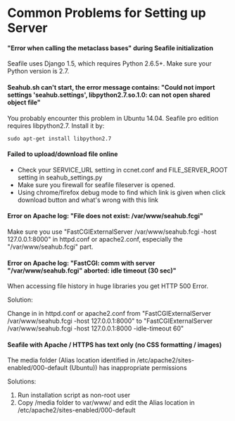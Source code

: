 # Common Problems for Setting up Server

#### "Error when calling the metaclass bases" during Seafile initialization

Seafile uses Django 1.5, which requires Python 2.6.5+. Make sure your Python version is 2.7.

#### Seahub.sh can't start, the error message contains: "Could not import settings 'seahub.settings', libpython2.7.so.1.0: can not open shared object file"

You probably encounter this problem in Ubuntu 14.04. Seafile pro edition requires libpython2.7. Install it by:

```
sudo apt-get install libpython2.7
```

#### Failed to upload/download file online

* Check your SERVICE_URL setting in ccnet.conf and FILE_SERVER_ROOT setting in seahub_settings.py
* Make sure you firewall for seafile fileserver is opened.
* Using chrome/firefox debug mode to find which link is given when click download button and what's wrong with this link


#### Error on Apache log: "File does not exist: /var/www/seahub.fcgi"

Make sure you use "FastCGIExternalServer /var/www/seahub.fcgi -host 127.0.0.1:8000" in httpd.conf or apache2.conf, especially the "/var/www/seahub.fcgi" part.

#### Error on Apache log: "FastCGI: comm with server "/var/www/seahub.fcgi" aborted: idle timeout (30 sec)"

When accessing file history in huge libraries you get HTTP 500 Error.

Solution:

Change in in httpd.conf or apache2.conf from "FastCGIExternalServer /var/www/seahub.fcgi -host 127.0.0.1:8000" to "FastCGIExternalServer /var/www/seahub.fcgi -host 127.0.0.1:8000 -idle-timeout 60"

#### Seafile with Apache / HTTPS has text only (no CSS formatting / images)

The media folder (Alias location identified in /etc/apache2/sites-enabled/000-default (Ubuntu)) has inappropriate permissions

Solutions:

1. Run installation script as non-root user
2. Copy /media folder to var/www/ and edit the Alias location in /etc/apache2/sites-enabled/000-default

